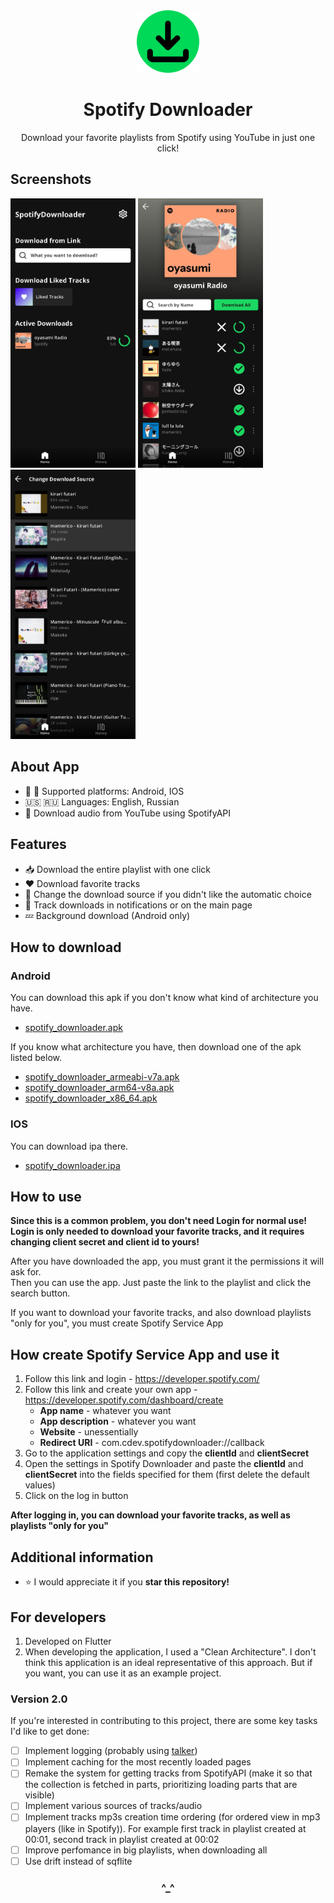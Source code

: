 <div align="center">
<img src="https://raw.githubusercontent.com/C0ntrolDev/spotify_downloader/main/github_images/app_icon.png" width="100"/>
</div>
<h1 align="center">
Spotify Downloader
</h1>
<div align="center">
Download your favorite playlists from Spotify using YouTube in just one click!
</div>

## Screenshots

<img src="https://raw.githubusercontent.com/C0ntrolDev/spotify_downloader/main/github_images/main_screen.png" width="200" /> <img src="https://raw.githubusercontent.com/C0ntrolDev/spotify_downloader/main/github_images/download_screen.png" width="200" /> <img src="https://raw.githubusercontent.com/C0ntrolDev/spotify_downloader/main/github_images/change_source_screen.png" width="200" />

## About App

- 📱 🍎 Supported platforms: Android, IOS
- 🇺🇸 🇷🇺 Languages: English, Russian
- 🎥 Download audio from YouTube using SpotifyAPI

## Features 

- 📥 Download the entire playlist with one click
- ❤️ Download favorite tracks
- 🔄 Change the download source if you didn't like the automatic choice
- 🔔 Track downloads in notifications or on the main page
- 💤 Background download (Android only)

## How to download

### Android

You can download this apk if you don't know what kind of architecture you have.
- [spotify_downloader.apk](https://github.com/C0ntrolDev/spotify_downloader/releases/download/v1.1.3/spotify_downloader.apk)

If you know what architecture you have, then download one of the apk listed below.
- [spotify_downloader_armeabi-v7a.apk](https://github.com/C0ntrolDev/spotify_downloader/releases/download/v1.1.3/spotify_downloader_armeabi-v7a.apk)
- [spotify_downloader_arm64-v8a.apk](https://github.com/C0ntrolDev/spotify_downloader/releases/download/v1.1.3/spotify_downloader_arm64-v8a.apk)
- [spotify_downloader_x86_64.apk](https://github.com/C0ntrolDev/spotify_downloader/releases/download/v1.1.3/spotify_downloader_x86_64.apk)

### IOS

You can download ipa there.
- [spotify_downloader.ipa](https://github.com/C0ntrolDev/spotify_downloader/releases/download/v1.1.3/spotify_downloader.ipa)

## How to use

**Since this is a common problem, you don't need Login for normal use! Login is only needed to download your favorite tracks, and it requires changing client secret and client id to yours!**

After you have downloaded the app, you must grant it the permissions it will ask for.   
Then you can use the app. Just paste the link to the playlist and click the search button.

If you want to download your favorite tracks, and also download playlists "only for you", you must create Spotify Service App

## How create Spotify Service App and use it

1. Follow this link and login - https://developer.spotify.com/
2. Follow this link and create your own app - https://developer.spotify.com/dashboard/create  
   - __App name__ - whatever you want
   - __App description__ - whatever you want
   - __Website__ - unessentially
   - __Redirect URI__ - com.cdev.spotifydownloader://callback
3. Go to the application settings and copy the __clientId__ and __clientSecret__
4. Open the settings in Spotify Downloader and paste the __clientId__ and __clientSecret__ into the fields specified for them (first delete the default values)
5. Click on the log in button

__After logging in, you can download your favorite tracks, as well as playlists "only for you"__



## Additional information
- ⭐ I would appreciate it if you **star this repository!**

## For developers
1. Developed on Flutter
2. When developing the application, I used a "Clean Architecture". I don't think this application is an ideal representative of this approach. But if you want, you can use it as an example project.

### Version 2.0

If you're interested in contributing to this project, there are some key tasks I'd like to get done:

- [ ] Implement logging (probably using [talker](https://github.com/Frezyx/talker))
- [ ] Implement caching for the most recently loaded pages
- [ ] Remake the system for getting tracks from SpotifyAPI (make it so that the collection is fetched in parts, prioritizing loading parts that are visible)
- [ ] Implement various sources of tracks/audio
- [ ] Implement tracks mp3s creation time ordering (for ordered view in mp3 players (like in Spotify)). For example first track in playlist created at 00:01, second track in playlist created at 00:02
- [ ] Improve perfomance in big playlists, when downloading all
- [ ] Use drift instead of sqflite

<h3 align="center">
^_^
</h3>
